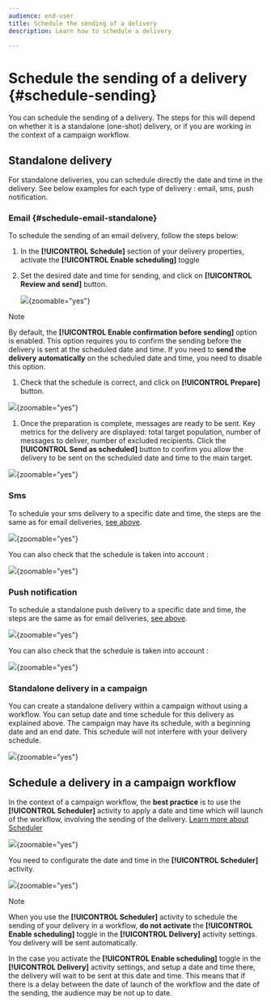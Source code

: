 ```yaml
---
audience: end-user
title: Schedule the sending of a delivery
description: Learn how to schedule a delivery

---
```

# Schedule the sending of a delivery {#schedule-sending}

You can schedule the sending of a delivery. The steps for this will depend on whether it is a standalone (one-shot) delivery, or if you are working in the context of a campaign workflow.

## Standalone delivery

For standalone deliveries, you can schedule directly the date and time in the delivery.
See below examples for each type of delivery : email, sms, push notification.

### Email {#schedule-email-standalone}

To schedule the sending of an email delivery, follow the steps below:

1. In the **[!UICONTROL Schedule]** section of your delivery properties, activate the **[!UICONTROL Enable scheduling]** toggle

1. Set the desired date and time for sending, and click on **[!UICONTROL Review and send]** button.

    ![](assets/schedule-email-standalone.png){zoomable="yes"}

>[!NOTE]
>
>By default, the **[!UICONTROL Enable confirmation before sending]** option is enabled. This option requires you to confirm the sending before the delivery is sent at the scheduled date and time. If you need to **send the delivery automatically** on the scheduled date and time, you need to disable this option.
>

1. Check that the schedule is correct, and click on **[!UICONTROL Prepare]** button. 

![](assets/schedule-email-standalone-prepare.png){zoomable="yes"}

1. Once the preparation is complete, messages are ready to be sent. Key metrics for the delivery are displayed: total target population, number of messages to deliver, number of excluded recipients. Click the **[!UICONTROL Send as scheduled]** button to confirm you allow the delivery to be sent on the scheduled date and time to the main target.

![](assets/schedule-email-standalone-send.png){zoomable="yes"}


### Sms

To schedule your sms delivery to a specific date and time, the steps are the same as for email deliveries, [see above](#schedule-email-standalone).

![](assets/schedule-sms-standalone.png){zoomable="yes"}

You can also check that the schedule is taken into account :

![](assets/schedule-sms-standalone-prepare.png){zoomable="yes"}

### Push notification

To schedule a standalone push delivery to a specific date and time, the steps are the same as for email deliveries, [see above](#schedule-email-standalone).

![](assets/schedule-push-standalone.png){zoomable="yes"}

You can also check that the schedule is taken into account : 

![](assets/schedule-push-standalone-prepare.png){zoomable="yes"}

### Standalone delivery in a campaign

You can create a standalone delivery within a campaign without using a workflow. You can setup date and time schedule for this delivery as explained above.
The campaign may have its schedule, with a beginning date and an end date. This schedule will not interfere with your delivery schedule. 

![](assets/schedule-delivery-standalone.png){zoomable="yes"}

## Schedule a delivery in a campaign workflow

In the context of a campaign workflow, the **best practice** is to use the **[!UICONTROL Scheduler]** activity to apply a date and time which will launch of the workflow, involving the sending of the delivery. [Learn more about Scheduler](../workflows/activities/scheduler.md)

![](assets/schedule-workflow.png){zoomable="yes"}


You need to configurate the date and time in the **[!UICONTROL Scheduler]** activity.

![](assets/schedule-workflow-scheduler.png){zoomable="yes"}


>[!NOTE] 
>
>When you use the **[!UICONTROL Scheduler]** activity to schedule the sending of your delivery in a workflow, **do not activate** the **[!UICONTROL Enable scheduling]** toggle in the **[!UICONTROL Delivery]** activity settings. You delivery will be sent automatically.
>

In the case you activate the **[!UICONTROL Enable scheduling]** toggle in the **[!UICONTROL Delivery]** activity settings, and setup a date and time there, the delivery will wait to be sent at this date and time. This means that if there is a delay between the date of launch of the workflow and the date of the sending, the audience may be not up to date. 

